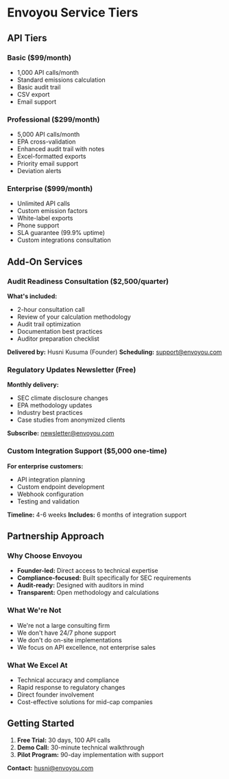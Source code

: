 # Envoyou Service Tiers

## API Tiers

### Basic ($99/month)
- 1,000 API calls/month
- Standard emissions calculation
- Basic audit trail
- CSV export
- Email support

### Professional ($299/month)
- 5,000 API calls/month
- EPA cross-validation
- Enhanced audit trail with notes
- Excel-formatted exports
- Priority email support
- Deviation alerts

### Enterprise ($999/month)
- Unlimited API calls
- Custom emission factors
- White-label exports
- Phone support
- SLA guarantee (99.9% uptime)
- Custom integrations consultation

## Add-On Services

### Audit Readiness Consultation ($2,500/quarter)
**What's included:**
- 2-hour consultation call
- Review of your calculation methodology
- Audit trail optimization
- Documentation best practices
- Auditor preparation checklist

**Delivered by:** Husni Kusuma (Founder)
**Scheduling:** support@envoyou.com

### Regulatory Updates Newsletter (Free)
**Monthly delivery:**
- SEC climate disclosure changes
- EPA methodology updates
- Industry best practices
- Case studies from anonymized clients

**Subscribe:** newsletter@envoyou.com

### Custom Integration Support ($5,000 one-time)
**For enterprise customers:**
- API integration planning
- Custom endpoint development
- Webhook configuration
- Testing and validation

**Timeline:** 4-6 weeks
**Includes:** 6 months of integration support

## Partnership Approach

### Why Choose Envoyou
- **Founder-led:** Direct access to technical expertise
- **Compliance-focused:** Built specifically for SEC requirements
- **Audit-ready:** Designed with auditors in mind
- **Transparent:** Open methodology and calculations

### What We're Not
- We're not a large consulting firm
- We don't have 24/7 phone support
- We don't do on-site implementations
- We focus on API excellence, not enterprise sales

### What We Excel At
- Technical accuracy and compliance
- Rapid response to regulatory changes
- Direct founder involvement
- Cost-effective solutions for mid-cap companies

## Getting Started
1. **Free Trial:** 30 days, 100 API calls
2. **Demo Call:** 30-minute technical walkthrough
3. **Pilot Program:** 90-day implementation with support

**Contact:** husni@envoyou.com
